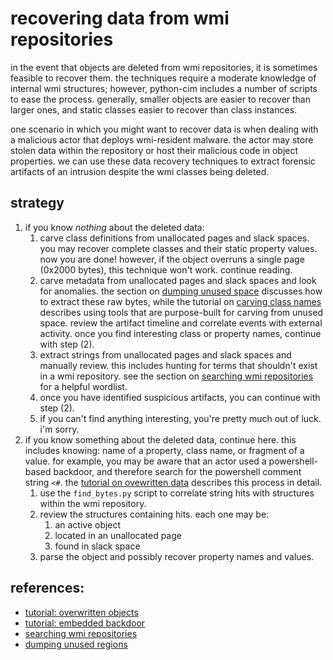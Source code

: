 # recovering data from wmi repositories


in the event that objects are deleted from wmi repositories, it is sometimes feasible to recover them.
the techniques require a moderate knowledge of internal wmi structures; however, python-cim includes a number of scripts to ease the process.
generally, smaller objects are easier to recover than larger ones, and static classes easier to recover than class instances.

one scenario in which you might want to recover data is when dealing with a malicious actor that deploys wmi-resident malware.
the actor may store stolen data within the repository or host their malicious code in object properties.
we can use these data recovery techniques to extract forensic artifacts of an intrusion despite the wmi classes being deleted.

## strategy

  1. if you know *nothing* about the deleted data:
     1. carve class definitions from unallocated pages and slack spaces.
        you may recover complete classes and their static property values.
        now you are done!
        however, if the object overruns a single page (0x2000 bytes), this technique won't work.
        continue reading.
     2. carve metadata from unallocated pages and slack spaces and look for anomalies.
        the section on [dumping unused space](./dump-unused-space.md) discusses how to extract these raw bytes, while
        the tutorial on [carving class names](.) describes using tools that are purpose-built for carving from unused space.
        review the artifact timeline and correlate events with external activity.
        once you find interesting class or property names, continue with step (2).
     3. extract strings from unallocated pages and slack spaces and manually review.
        this includes hunting for terms that shouldn't exist in a wmi repository.
        see the section on [searching wmi repositories](./find-bytes.md) for a helpful wordlist.
     4. once you have identified suspicious artifacts, you can continue with step (2).
     5. if you can't find anything interesting, you're pretty much out of luck.
        i'm sorry.
  2. if you know something about the deleted data, continue here.
     this includes knowing: name of a property, class name, or fragment of a value.
     for example, you may be aware that an actor used a powershell-based backdoor, and therefore search for the powershell comment string `<#`.
     the [tutorial on ovewritten data](./tutorial-overwritten.md) describes this process in detail.
     1. use the `find_bytes.py` script to correlate string hits with structures within the wmi repository.
     2. review the structures containing hits. each one may be:
        1. an active object
        2. located in an unallocated page
        3. found in slack space
     3. parse the object and possibly recover property names and values.


## references:
  - [tutorial: overwritten objects](./tutorial-overwritten.md)
  - [tutorial: embedded backdoor](./tutorial-wmikatz.md)
  - [searching wmi repositories](./find-bytes.md)
  - [dumping unused regions](./dump-unused-space.md)
